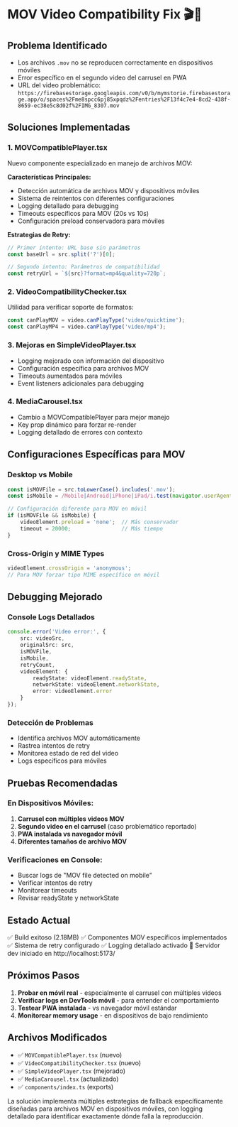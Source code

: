 # MOV Video Compatibility Fix 🎬📱

## Problema Identificado
- Los archivos `.mov` no se reproducen correctamente en dispositivos móviles
- Error específico en el segundo video del carrusel en PWA
- URL del video problemático: `https://firebasestorage.googleapis.com/v0/b/mymstorie.firebasestorage.app/o/spaces%2Fme8spcc6pj85xpqdz%2Fentries%2F13f4c7e4-8cd2-438f-8659-ec38e5c8d02f%2FIMG_8307.mov`

## Soluciones Implementadas

### 1. MOVCompatiblePlayer.tsx
Nuevo componente especializado en manejo de archivos MOV:

**Características Principales:**
- Detección automática de archivos MOV y dispositivos móviles
- Sistema de reintentos con diferentes configuraciones
- Logging detallado para debugging
- Timeouts específicos para MOV (20s vs 10s)
- Configuración preload conservadora para móviles

**Estrategias de Retry:**
```typescript
// Primer intento: URL base sin parámetros
const baseUrl = src.split('?')[0];

// Segundo intento: Parámetros de compatibilidad
const retryUrl = `${src}?format=mp4&quality=720p`;
```

### 2. VideoCompatibilityChecker.tsx
Utilidad para verificar soporte de formatos:

```typescript
const canPlayMOV = video.canPlayType('video/quicktime');
const canPlayMP4 = video.canPlayType('video/mp4');
```

### 3. Mejoras en SimpleVideoPlayer.tsx
- Logging mejorado con información del dispositivo
- Configuración específica para archivos MOV
- Timeouts aumentados para móviles
- Event listeners adicionales para debugging

### 4. MediaCarousel.tsx
- Cambio a MOVCompatiblePlayer para mejor manejo
- Key prop dinámico para forzar re-render
- Logging detallado de errores con contexto

## Configuraciones Específicas para MOV

### Desktop vs Mobile
```typescript
const isMOVFile = src.toLowerCase().includes('.mov');
const isMobile = /Mobile|Android|iPhone|iPad/i.test(navigator.userAgent);

// Configuración diferente para MOV en móvil
if (isMOVFile && isMobile) {
    videoElement.preload = 'none';  // Más conservador
    timeout = 20000;                // Más tiempo
}
```

### Cross-Origin y MIME Types
```typescript
videoElement.crossOrigin = 'anonymous';
// Para MOV forzar tipo MIME específico en móvil
```

## Debugging Mejorado

### Console Logs Detallados
```typescript
console.error('Video error:', {
    src: videoSrc,
    originalSrc: src,
    isMOVFile,
    isMobile,
    retryCount,
    videoElement: {
        readyState: videoElement.readyState,
        networkState: videoElement.networkState,
        error: videoElement.error
    }
});
```

### Detección de Problemas
- Identifica archivos MOV automáticamente
- Rastrea intentos de retry
- Monitorea estado de red del video
- Logs específicos para móviles

## Pruebas Recomendadas

### En Dispositivos Móviles:
1. **Carrusel con múltiples videos MOV**
2. **Segundo video en el carrusel** (caso problemático reportado)
3. **PWA instalada vs navegador móvil**
4. **Diferentes tamaños de archivo MOV**

### Verificaciones en Console:
- Buscar logs de "MOV file detected on mobile"
- Verificar intentos de retry
- Monitorear timeouts
- Revisar readyState y networkState

## Estado Actual
✅ Build exitoso (2.18MB)
✅ Componentes MOV específicos implementados
✅ Sistema de retry configurado
✅ Logging detallado activado
🔄 Servidor dev iniciado en http://localhost:5173/

## Próximos Pasos
1. **Probar en móvil real** - especialmente el carrusel con múltiples videos
2. **Verificar logs en DevTools móvil** - para entender el comportamiento
3. **Testear PWA instalada** - vs navegador móvil estándar
4. **Monitorear memory usage** - en dispositivos de bajo rendimiento

## Archivos Modificados
- ✅ `MOVCompatiblePlayer.tsx` (nuevo)
- ✅ `VideoCompatibilityChecker.tsx` (nuevo)
- ✅ `SimpleVideoPlayer.tsx` (mejorado)
- ✅ `MediaCarousel.tsx` (actualizado)
- ✅ `components/index.ts` (exports)

La solución implementa múltiples estrategias de fallback específicamente diseñadas para archivos MOV en dispositivos móviles, con logging detallado para identificar exactamente dónde falla la reproducción.
